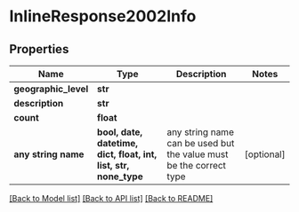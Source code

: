 # InlineResponse2002Info


## Properties
Name | Type | Description | Notes
------------ | ------------- | ------------- | -------------
**geographic_level** | **str** |  | 
**description** | **str** |  | 
**count** | **float** |  | 
**any string name** | **bool, date, datetime, dict, float, int, list, str, none_type** | any string name can be used but the value must be the correct type | [optional]

[[Back to Model list]](../README.md#documentation-for-models) [[Back to API list]](../README.md#documentation-for-api-endpoints) [[Back to README]](../README.md)


